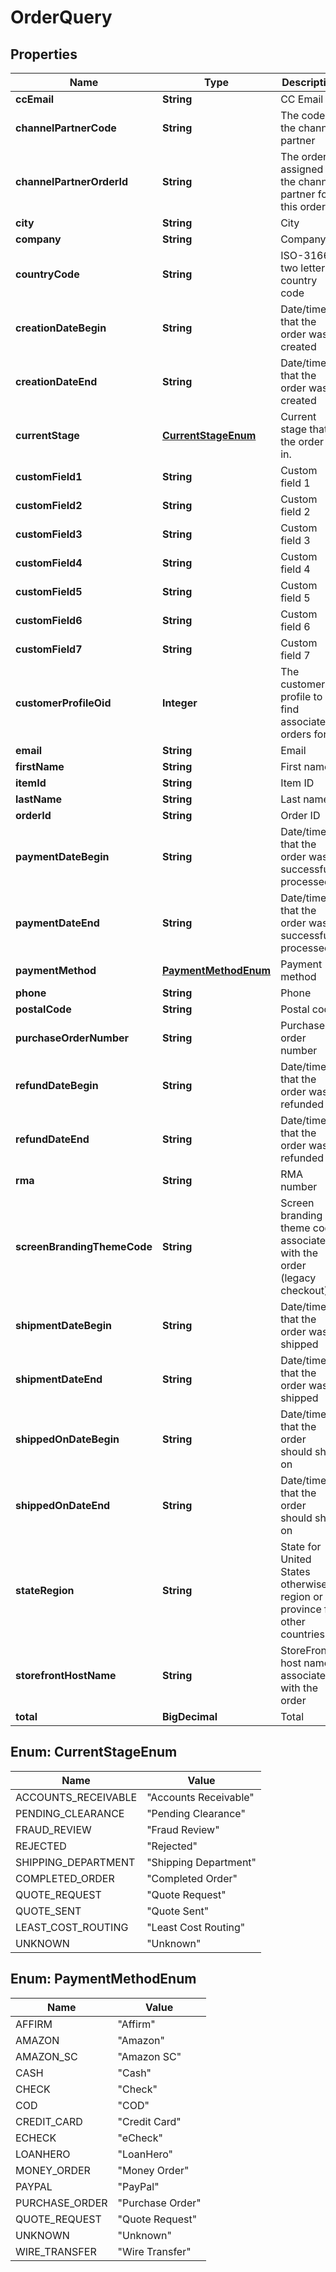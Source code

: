 

# OrderQuery


## Properties

| Name | Type | Description | Notes |
|------------ | ------------- | ------------- | -------------|
|**ccEmail** | **String** | CC Email |  [optional] |
|**channelPartnerCode** | **String** | The code of the channel partner |  [optional] |
|**channelPartnerOrderId** | **String** | The order ID assigned by the channel partner for this order |  [optional] |
|**city** | **String** | City |  [optional] |
|**company** | **String** | Company |  [optional] |
|**countryCode** | **String** | ISO-3166 two letter country code |  [optional] |
|**creationDateBegin** | **String** | Date/time that the order was created |  [optional] |
|**creationDateEnd** | **String** | Date/time that the order was created |  [optional] |
|**currentStage** | [**CurrentStageEnum**](#CurrentStageEnum) | Current stage that the order is in. |  [optional] |
|**customField1** | **String** | Custom field 1 |  [optional] |
|**customField2** | **String** | Custom field 2 |  [optional] |
|**customField3** | **String** | Custom field 3 |  [optional] |
|**customField4** | **String** | Custom field 4 |  [optional] |
|**customField5** | **String** | Custom field 5 |  [optional] |
|**customField6** | **String** | Custom field 6 |  [optional] |
|**customField7** | **String** | Custom field 7 |  [optional] |
|**customerProfileOid** | **Integer** | The customer profile to find associated orders for |  [optional] |
|**email** | **String** | Email |  [optional] |
|**firstName** | **String** | First name |  [optional] |
|**itemId** | **String** | Item ID |  [optional] |
|**lastName** | **String** | Last name |  [optional] |
|**orderId** | **String** | Order ID |  [optional] |
|**paymentDateBegin** | **String** | Date/time that the order was successfully processed |  [optional] |
|**paymentDateEnd** | **String** | Date/time that the order was successfully processed |  [optional] |
|**paymentMethod** | [**PaymentMethodEnum**](#PaymentMethodEnum) | Payment method |  [optional] |
|**phone** | **String** | Phone |  [optional] |
|**postalCode** | **String** | Postal code |  [optional] |
|**purchaseOrderNumber** | **String** | Purchase order number |  [optional] |
|**refundDateBegin** | **String** | Date/time that the order was refunded |  [optional] |
|**refundDateEnd** | **String** | Date/time that the order was refunded |  [optional] |
|**rma** | **String** | RMA number |  [optional] |
|**screenBrandingThemeCode** | **String** | Screen branding theme code associated with the order (legacy checkout) |  [optional] |
|**shipmentDateBegin** | **String** | Date/time that the order was shipped |  [optional] |
|**shipmentDateEnd** | **String** | Date/time that the order was shipped |  [optional] |
|**shippedOnDateBegin** | **String** | Date/time that the order should ship on |  [optional] |
|**shippedOnDateEnd** | **String** | Date/time that the order should ship on |  [optional] |
|**stateRegion** | **String** | State for United States otherwise region or province for other countries |  [optional] |
|**storefrontHostName** | **String** | StoreFront host name associated with the order |  [optional] |
|**total** | **BigDecimal** | Total |  [optional] |



## Enum: CurrentStageEnum

| Name | Value |
|---- | -----|
| ACCOUNTS_RECEIVABLE | &quot;Accounts Receivable&quot; |
| PENDING_CLEARANCE | &quot;Pending Clearance&quot; |
| FRAUD_REVIEW | &quot;Fraud Review&quot; |
| REJECTED | &quot;Rejected&quot; |
| SHIPPING_DEPARTMENT | &quot;Shipping Department&quot; |
| COMPLETED_ORDER | &quot;Completed Order&quot; |
| QUOTE_REQUEST | &quot;Quote Request&quot; |
| QUOTE_SENT | &quot;Quote Sent&quot; |
| LEAST_COST_ROUTING | &quot;Least Cost Routing&quot; |
| UNKNOWN | &quot;Unknown&quot; |



## Enum: PaymentMethodEnum

| Name | Value |
|---- | -----|
| AFFIRM | &quot;Affirm&quot; |
| AMAZON | &quot;Amazon&quot; |
| AMAZON_SC | &quot;Amazon SC&quot; |
| CASH | &quot;Cash&quot; |
| CHECK | &quot;Check&quot; |
| COD | &quot;COD&quot; |
| CREDIT_CARD | &quot;Credit Card&quot; |
| ECHECK | &quot;eCheck&quot; |
| LOANHERO | &quot;LoanHero&quot; |
| MONEY_ORDER | &quot;Money Order&quot; |
| PAYPAL | &quot;PayPal&quot; |
| PURCHASE_ORDER | &quot;Purchase Order&quot; |
| QUOTE_REQUEST | &quot;Quote Request&quot; |
| UNKNOWN | &quot;Unknown&quot; |
| WIRE_TRANSFER | &quot;Wire Transfer&quot; |



